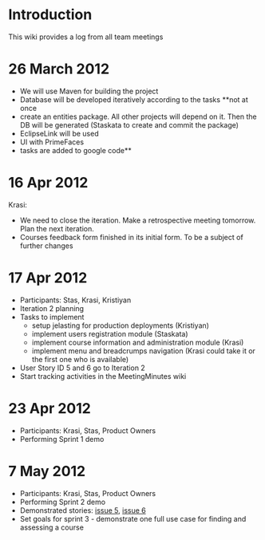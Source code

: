 # Introduction #

This wiki provides a log from all team meetings

# 26 March 2012 #
  * We will use Maven for building the project
  * Database will be developed iteratively according to the tasks   **not at once
  * create an entities package. All other projects will depend on it. Then the DB will be generated (Staskata to create and commit the package)
  * EclipseLink will be used
  * UI with PrimeFaces
  * tasks are added to google code**

# 16 Apr 2012 #
Krasi:
  * We need to close the iteration. Make a retrospective meeting tomorrow.
Plan the next iteration.
  * Courses feedback form finished in its initial form. To be a subject of further changes

# 17 Apr 2012 #
  * Participants: Stas, Krasi, Kristiyan
  * Iteration 2 planning
  * Tasks to implement
    * setup jelasting for production deployments (Kristiyan)
    * implement users registration module (Staskata)
    * implement course information and administration module (Krasi)
    * implement menu and breadcrumps navigation (Krasi could take it or the first one who is available)
  * User Story ID 5 and 6 go to Iteration 2
  * Start tracking activities in the MeetingMinutes wiki

# 23 Apr 2012 #
  * Participants: Krasi, Stas, Product Owners
  * Performing Sprint 1 demo

# 7 May 2012 #
  * Participants: Krasi, Stas, Product Owners
  * Performing Sprint 2 demo
  * Demonstrated stories: [issue 5](https://code.google.com/p/su-ces/issues/detail?id=5), [issue 6](https://code.google.com/p/su-ces/issues/detail?id=6)
  * Set goals for sprint 3 - demonstrate one full use case for finding and assessing a course